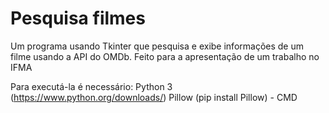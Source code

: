 # Pesquisa filmes
 Um programa usando Tkinter que pesquisa e exibe informações de um filme usando a API do OMDb. Feito para a apresentação de um trabalho no IFMA

Para executá-la é necessário:
Python 3 (https://www.python.org/downloads/)
Pillow (pip install Pillow) - CMD